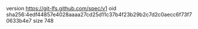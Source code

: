 version https://git-lfs.github.com/spec/v1
oid sha256:4edf44857e4028aaaa27cd25d11c37b4f23b29b2c7d2c0aecc6f73f70633b4e7
size 748
